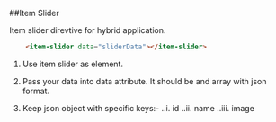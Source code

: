 
##Item Slider

Item slider direvtive for hybrid application.
```html
	<item-slider data="sliderData"></item-slider>
```

1. Use item slider as element.

2. Pass your data into data attribute. It should be and array with json format.

3. Keep json object with specific keys:-
..i.   id 
..ii.  name 
..iii. image 
